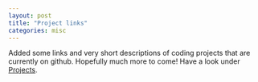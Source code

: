 ```yaml
---
layout: post
title: "Project links"
categories: misc
---
```


Added some links and very short descriptions of coding projects that are currently on github. Hopefully much more to come! Have a look under [Projects](https://rhkarls.github.io/projects/).